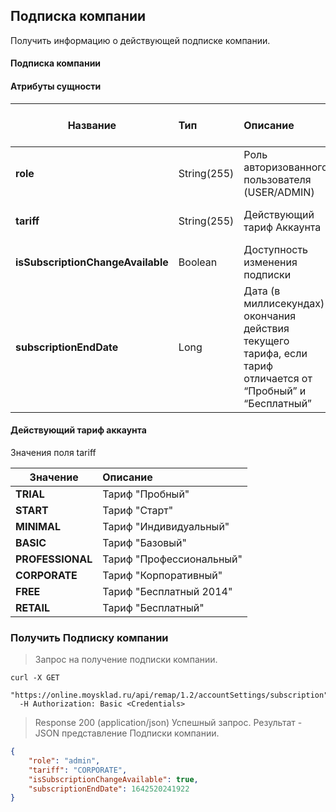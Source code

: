 ## Подписка компании

Получить информацию о действующей подписке компании. 

#### Подписка компании
#### Атрибуты сущности

| Название                          | Тип         | Описание                                                                                                     | Свойство поля в запросе | Обязательное при ответе   | Expand                    |
| --------------------------------- | :---------- | :----------------------------------------------------------------------------------------------------------- | :---------------------- | :------------------------ | :------------------------ |
| **role**                          | String(255) | Роль авторизованного пользователя (USER/ADMIN)                                                               | Только для чтения       | да                        | нет                       |
| **tariff**                        | String(255) | Действующий тариф Аккаунта                                                                                   | Только для чтения       | да                        | нет                       |
| **isSubscriptionChangeAvailable** | Boolean     | Доступность изменения подписки                                                                               | Только для чтения       | да                        | нет                       |
| **subscriptionEndDate**           | Long        | Дата (в миллисекундах) окончания действия текущего тарифа, если тариф отличается от “Пробный” и “Бесплатный” | Только для чтения       | да                        | нет                       |

#### Действующий тариф аккаунта
Значения поля tariff

| Значение            | Описание                  |
| ------------------- | :------------------------ |
| **TRIAL**           | Тариф "Пробный"           |
| **START**           | Тариф "Старт"             |
| **MINIMAL**         | Тариф "Индивидуальный"    |
| **BASIC**           | Тариф "Базовый"           |
| **PROFESSIONAL**    | Тариф "Профессиональный"  |
| **CORPORATE**       | Тариф "Корпоративный"     |
| **FREE**            | Тариф "Бесплатный 2014"   |
| **RETAIL**          | Тариф "Бесплатный"        |

### Получить Подписку компании 
> Запрос на получение подписки компании.

```shell
curl -X GET 
  "https://online.moysklad.ru/api/remap/1.2/accountSettings/subscription"
  -H Authorization: Basic <Credentials>
```

> Response 200 (application/json)
Успешный запрос. Результат - JSON представление Подписки компании.

```json
{
    "role": "admin",
    "tariff": "CORPORATE",
    "isSubscriptionChangeAvailable": true,
    "subscriptionEndDate": 1642520241922
}
```
